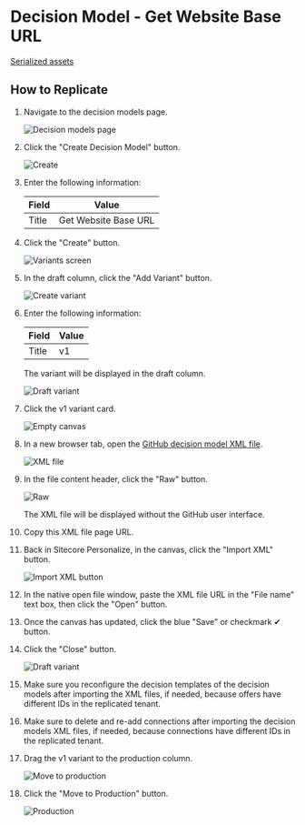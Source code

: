 # Decision Model - Get Website Base URL

[Serialized assets](/demo/experience/personalize/decisioning/decisionModels/Get%20Website%20Base%20URL)

## How to Replicate

1. Navigate to the decision models page.

   ![Decision models page](/docs/cdp-personalize/decisioning/decisionModels/Decision-models-page.png)

2. Click the "Create Decision Model" button.

   ![Create](/docs/cdp-personalize/decisioning/decisionModels/Create.png)

3. Enter the following information:

   | Field | Value                |
   | ----- | -------------------- |
   | Title | Get Website Base URL |

4. Click the "Create" button.

   ![Variants screen](/docs/cdp-personalize/decisioning/decisionModels/Variants.png)

5. In the draft column, click the "Add Variant" button.

   ![Create variant](/docs/cdp-personalize/decisioning/decisionModels/Create-variant.png)

6. Enter the following information:

   | Field | Value |
   | ----- | ----- |
   | Title | v1    |

   The variant will be displayed in the draft column.

   ![Draft variant](/docs/cdp-personalize/decisioning/decisionModels/Draft-variant.png)

7. Click the v1 variant card.

   ![Empty canvas](/docs/cdp-personalize/decisioning/decisionModels/Empty-canvas.png)

8. In a new browser tab, open the [GitHub decision model XML file](/demo/experience/personalize/decisioning/decisionModels/Get%20Website%20Base%20URL/v3.xml).

   ![XML file](GitHub.png)

9. In the file content header, click the "Raw" button.

   ![Raw](/docs/cdp-personalize/decisioning/decisionModels/Raw.png)

   The XML file will be displayed without the GitHub user interface.

10. Copy this XML file page URL.
11. Back in Sitecore Personalize, in the canvas, click the "Import XML" button.

    ![Import XML button](/docs/cdp-personalize/decisioning/decisionModels/Import-XML-button.png)

12. In the native open file window, paste the XML file URL in the "File name" text box, then click the "Open" button.
13. Once the canvas has updated, click the blue "Save" or checkmark ✔ button.
14. Click the "Close" button.

    ![Draft variant](/docs/cdp-personalize/decisioning/decisionModels/Draft-variant.png)

15. Make sure you reconfigure the decision templates of the decision models after importing the XML files, if needed, because offers have different IDs in the replicated tenant.
16. Make sure to delete and re-add connections after importing the decision models XML files, if needed, because connections have different IDs in the replicated tenant.
17. Drag the v1 variant to the production column.

    ![Move to production](/docs/cdp-personalize/decisioning/decisionModels/Move-to-production.png)

18. Click the "Move to Production" button.

    ![Production](/docs/cdp-personalize/decisioning/decisionModels/Production.png)
